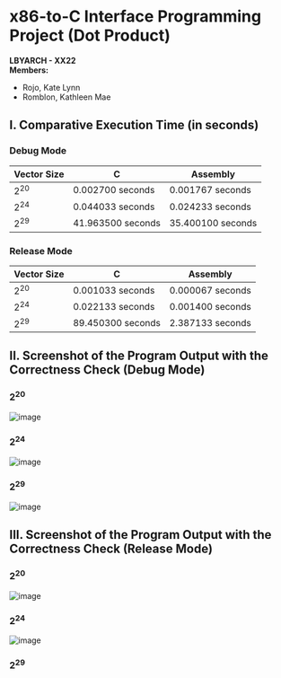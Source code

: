 # x86-to-C Interface Programming Project (Dot Product)
**LBYARCH - XX22** <br>
**Members:**
- Rojo, Kate Lynn
- Romblon, Kathleen Mae

## I. Comparative Execution Time (in seconds)

### Debug Mode
| Vector Size     |         C         |     Assembly    | 
| --------------- | ------------------| --------------- | 
| 2<sup>20</sup>  |  0.002700 seconds | 0.001767 seconds|
| 2<sup>24</sup>  |  0.044033 seconds | 0.024233 seconds|
| 2<sup>29</sup>  | 41.963500 seconds | 35.400100 seconds|


### Release Mode
| Vector Size     |         C         |     Assembly    | 
| --------------- | ------------------| --------------- | 
| 2<sup>20</sup>  |  0.001033 seconds | 0.000067 seconds|
| 2<sup>24</sup>  |  0.022133 seconds | 0.001400 seconds|
| 2<sup>29</sup>  | 89.450300 seconds | 2.387133 seconds|

## II. Screenshot of the Program Output with the Correctness Check (Debug Mode)

### 2<sup>20</sup>
![image](https://github.com/kit-kate15/LBYARCH-x86-to-C-interface-programming-project/assets/105538604/3b3b1b27-ec23-4fb8-a191-7abc49395aee)

### 2<sup>24</sup>
![image](https://github.com/kit-kate15/LBYARCH-x86-to-C-interface-programming-project/assets/105538604/074628e6-c479-4af0-9b5a-e97615a9dc68)

### 2<sup>29</sup>
![image](https://github.com/kit-kate15/LBYARCH-x86-to-C-interface-programming-project/assets/105538604/9eccf55e-3546-4e5a-8dff-08e611ff425c)

## III. Screenshot of the Program Output with the Correctness Check (Release Mode)

### 2<sup>20</sup>
![image](https://github.com/kit-kate15/LBYARCH-x86-to-C-interface-programming-project/assets/106814132/36c09fbc-51c3-44d9-9a84-f0321dbde57b)

### 2<sup>24</sup>
![image](https://github.com/kit-kate15/LBYARCH-x86-to-C-interface-programming-project/assets/106814132/56725985-05f8-4f68-817c-e2b61f698525)

### 2<sup>29</sup>

